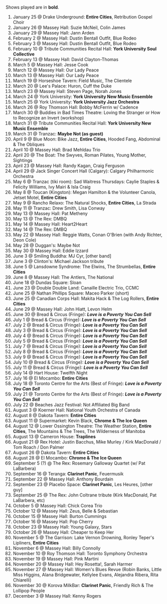 Shows played are in **bold**.

1. January 25 @ Drake Underground: **Entire Cities**, Retribution Gospel Choir
1. January 26 @ Massey Hall: Suzie McNeil, Colin James
1. January 29 @ Massey Hall: Jann Arden
1. February 2 @ Massey Hall: Dustin Bentall Outfit, Blue Rodeo
1. February 3 @ Massey Hall: Dustin Bentall Outfit, Blue Rodeo
1. February 10 @ Tribute Communities Recital Hall: **York University Soul Collective**
1. February 13 @ Massey Hall: David Clayton-Thomas
1. March 5 @ Massey Hall: Jesse Cook
1. March 12 @ Massey Hall: Our Lady Peace
1. March 13 @ Massey Hall: Our Lady Peace
1. March 19 @ Horseshoe Tavern: Field Music, The Clientele
1. March 20 @ Lee's Palace: Huron, Cuff the Duke
1. March 23 @ Massey Hall: Steven Page, Norah Jones
1. March 24 @ York University: **York University New Music Ensemble**
1. March 25 @ York University: **York University Jazz Orchestra**
1. March 26 @ Roy Thomson Hall: Bobby McFerrin w/ Cadence
1. March 30 @ Buddies in Bad Times Theatre: Loving the Stranger or How to Recognize an Invert (workshop)
1. March 31 @ Tribute Communities Recital Hall: **York University New Music Ensemble**
1. March 31 @ Tranzac: **Maybe Not (as guest)**
1. April 9 @ Blue Moon: Bike Jazz, **Entire Cities**, Hooded Fang, Abdominal & The Obliques
1. April 10 @ Massey Hall: Brad Mehldau Trio
1. April 20 @ The Boat: The Swyves, Roman Pilates, Young Mother, Sightings
1. April 23 @ Massey Hall: Randy Kagan, Craig Ferguson
1. April 29 @ Jack Singer Concert Hall (Calgary): Calgary Philharmonic Orchestra
1. May 6 @ Tranzac (tiki room): Sad Waitress Thursdays: Caylie Staples & Felicity Williams, Ivy Mairi & Isla Craig
1. May 8 @ Toucan (Kingston): Megan Hamilton & the Volunteer Canola, Jetset Motel, **Entire Cities**
1. May 9 @ Rancho Relaxo: The Natural Shocks, **Entire Cities**, La Strada
1. May 11 @ Tranzac: Drew Smith, Lisa Conway
1. May 13 @ Massey Hall: Pat Metheny
1. May 13 @ The Rex: DMBQ
1. May 14 @ Massey Hall: Heart2Heart
1. May 14 @ The Rex: DMBQ
1. May 22 @ Massey Hall: Reggie Watts, Conan O'Brien (with Andy Richter, Deon Cole)
1. May 28 @ Duggan's: Maybe Not
1. May 30 @ Massey Hall: Eddie Izzard
1. June 3 @ Smiling Buddha: MJ Cyr, [other band]
1. June 3 @ Clinton's: Michael Jackson tribute
1. June 5 @ Lansdowne Syndrome: The Elwins, The Strumbellas, **Entire Cities**
1. June 8 @ Massey Hall: The Antlers, The National
1. June 18 @ Dundas Square: Sloan
1. June 23 @ Double Double Land: Canaille Electric Trio, CCMC
1. June 25 @ Nathan Phillips Square: Maceo Parker (short)
1. June 25 @ Canadian Corps Hall: Makita Hack & The Log Rollers, **Entire Cities**
1. June 29 @ Massey Hall: John Hiatt, Levon Helm
1. June 30 @ Bread & Circus (Fringe): _**Love is a Poverty You Can Sell**_
1. July 1 @ Bread & Circus (Fringe): _**Love is a Poverty You Can Sell**_
1. July 2 @ Bread & Circus (Fringe): _**Love is a Poverty You Can Sell**_
1. July 3 @ Bread & Circus (Fringe): _**Love is a Poverty You Can Sell**_
1. July 4 @ Bread & Circus (Fringe): _**Love is a Poverty You Can Sell**_
1. July 5 @ Bread & Circus (Fringe): _**Love is a Poverty You Can Sell**_
1. July 7 @ Bread & Circus (Fringe): _**Love is a Poverty You Can Sell**_
1. July 8 @ Bread & Circus (Fringe): _**Love is a Poverty You Can Sell**_
1. July 9 @ Bread & Circus (Fringe): _**Love is a Poverty You Can Sell**_
1. July 10 @ Bread & Circus (Fringe): _**Love is a Poverty You Can Sell**_
1. July 11 @ Bread & Circus (Fringe): _**Love is a Poverty You Can Sell**_
1. July 14 @ Hart House: Twelfth Night
1. July 16 @ El Mocambo: **Entire Cities**
1. July 18 @ Toronto Centre for the Arts (Best of Fringe): _**Love is a Poverty You Can Sell**_
1. July 21 @ Toronto Centre for the Arts (Best of Fringe): _**Love is a Poverty You Can Sell**_
1. July 22 @ Beaches Jazz Festival: Not Affiliated Big Band
1. August 3 @ Koerner Hall: National Youth Orchestra of Canada
1. August 8 @ Dakota Tavern: **Entire Cities**
1. August 11 @ Supermarket: Kevin Black, **Chrome & The Ice Queen**
1. August 12 @ Lower Ossington Theatre: The Weather Station, **Entire Cities**, The Mountains & The Trees, The Wilderness of Manitoba
1. August 13 @ Cameron House: **Traplines**
1. August 21 @ Rex Hotel: Justin Bacchus, Mike Murley / Kirk MacDonald / Tom Roach / Don Palmer
1. August 26 @ Dakota Tavern: **Entire Cities**
1. August 28 @ El Mocambo: **Chrome & The Ice Queen**
1. September 5 (?) @ The Rex: Rosemary Galloway Quartet (w/ Pat LaBarbera)
1. September 16 @ Teranga: **Clarinet Panic**, Feuermusik
1. September 22 @ Massey Hall: Anthony Bourdain
1. September 23 @ Placebo Space: **Clarinet Panic**, Les Heures, [other guy]
1. September 25 @ The Rex: John Coltrane tribute (Kirk MacDonald, Pat LaBarbera, etc)
1. October 5 @ Massey Hall: Chick Corea Trio
1. October 12 @ Massey Hall: Zeus, Belle & Sebastian
1. October 15 @ Massey Hall: Burton Cummings
1. October 16 @ Massey Hall: Pop Cherry
1. October 23 @ Massey Hall: Young Galaxy, Stars
1. October 26 @ Massey Hall: Cheaper to Keep Her
1. November 5 @ The Garrison: Lake Vernon Drowning, Ronley Teper's Lipliners, **Entire Cities**
1. November 6 @ Massey Hall: Billy Connolly
1. November 10 @ Roy Thomson Hall: Toronto Symphony Orchestra
1. November 19 @ Massey Hall: Pink Martini
1. November 20 @ Massey Hall: Hey Rosetta!, Sarah Harmer
1. November 27 @ Massey Hall: Women's Blues Revue (Robin Banks, Little Miss Higgins, Alana Bridgewater, Kellylee Evans, Alejandra Ribera, Rita Chiarelli)
1. November 30 @ Korova MilkBar: **Clarinet Panic**, Friendly Rich & The Lollipop People
1. December 3 @ Massey Hall: Kenny Rogers
